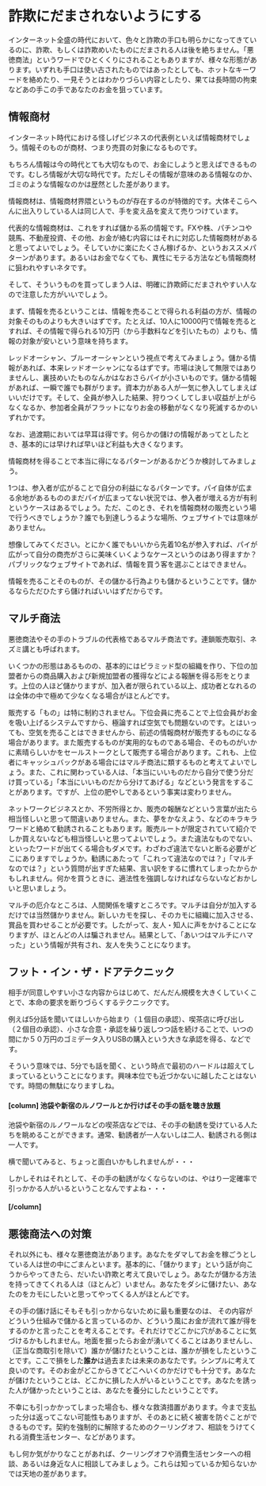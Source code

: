 <!-- たぶん、この章は要らない予感。一応コミットだけしとく -->

# 詐欺にだまされないようにする

インターネット全盛の時代において、色々と詐欺の手口も明らかになってきているのに、詐欺、もしくは詐欺めいたものにだまされる人は後を絶ちません。「悪徳商法」というワードでひとくくりにされることもありますが、様々な形態があります。いずれも手口は使い古されたものではあったとしても、ホットなキーワードを絡めたり、一見そうとはわかりづらい内容としたり、果ては長時間の拘束などあの手この手であなたのお金を狙っています。

## 情報商材

インターネット時代における怪しげビジネスの代表例といえば情報商材でしょう。情報そのものが商材、つまり売買の対象になるものです。

もちろん情報は今の時代とても大切なもので、お金にしようと思えばできるものです。むしろ情報が大切な時代です。ただしその情報が意味のある情報なのか、ゴミのような情報なのかは歴然とした差があります。

情報商材は、情報商材界隈というものが存在するのが特徴的です。大体そこらへんに出入りしている人は同じ人で、手を変え品を変えて売りつけています。

代表的な情報商材は、これをすれば儲かる系の情報です。FXや株、パチンコや競馬、不動産投資、その他、お金が絡む内容にはそれに対応した情報商材があると思ってよいでしょう。そしていかに楽にたくさん稼げるか、というおススメパターンがあります。あるいはお金でなくても、異性にモテる方法なども情報商材に狙われやすいネタです。

そして、そういうものを買ってしまう人は、明確に詐欺師にだまされやすい人なので注意した方がいいでしょう。

まず、情報を売るということは、情報を売ることで得られる利益の方が、情報の対象そのものよりも大きいはずです。たとえば、10人に10000円で情報を売るとすれば、その情報で得られる10万円（から手数料などを引いたもの）よりも、情報の対象が安いという意味を持ちます。

レッドオーシャン、ブルーオーシャンという視点で考えてみましょう。儲かる情報があれば、本来レッドオーシャンになるはずです。市場は決して無限ではありませんし、裏技めいたものなんかはなおさらパイが小さいものです。儲かる情報があれば、一瞬で誰でも群がります。資本力がある人が一気に参入してしまえばいいだけです。そして、全員が参入した結果、狩りつくしてしまい収益が上がらなくなるか、参加者全員がフラットになりお金の移動がなくなり死滅するかのいずれかです。

なお、過渡期においては早耳は得です。何らかの儲けの情報があってとしたとき、基本的には早ければ早いほど利益も大きくなります。




情報商材を得ることで本当に得になるパターンがあるかどうか検討してみましょう。

1つは、参入者が広がることで自分の利益になるパターンです。パイ自体が広まる余地があるもののまだパイが広まってない状況では、参入者が増える方が有利というケースはあるでしょう。ただ、このとき、それを情報商材の販売という場で行うべきでしょうか？誰でも到達しうるような場所、ウェブサイトでは意味がありません。

想像してみてください。とにかく誰でもいいから先着10名が参入すれば、パイが広がって自分の商売がさらに美味くいくようなケースというのはあり得ますか？パブリックなウェブサイトであれば、情報を買う客を選ぶことはできません。





情報を売ることそのものが、その儲かる行為よりも儲かるということです。儲かるならただひたすら儲ければいいはずだからです。






## マルチ商法
悪徳商法やその手のトラブルの代表格であるマルチ商法です。連鎖販売取引、ネズミ講とも呼ばれます。

いくつかの形態はあるものの、基本的にはピラミッド型の組織を作り、下位の加盟者からの商品購入および新規加盟者の獲得などによる報酬を得る形をとります。上位の人ほど儲かりますが、加入者が限られている以上、成功者となれるのは全体の中で極めて少なくなる場合がほとんどです。

販売する「もの」は特に制約されません。下位会員に売ることで上位会員がお金を吸い上げるシステムですから、極論すれば空気でも問題ないのです。とはいっても、空気を売ることはできませんから、前述の情報商材が販売するものになる場合があります。また販売するものが実用的なものである場合、そのものがいかに素晴らしいかをセールストークとして販売する場合があります。これも、上位者にキャッシュバックがある場合にはマルチ商法に類するものと考えてよいでしょう。また、これに関わっている人は、「本当にいいものだから自分で使う分だけ買っている」「本当にいいものだから分けてあげる」などという発言をすることがあります。ですが、上位の肥やしであるという事実は変わりません。

ネットワークビジネスとか、不労所得とか、販売の報酬などという言葉が出たら相当怪しいと思って間違いありません。また、夢をかなえよう、などのキラキラワードと絡めて勧誘されることもあります。販売ルートが限定されていて紹介でしか買えないなども相当怪しいと思ってよいでしょう。また違法なものでない、といったワードが出てくる場合もダメです。わざわざ違法でないと断る必要がどこにありますでしょうか。勧誘にあたって「これって違法なのでは？」「マルチなのでは？」という質問が出すぎた結果、言い訳をするに慣れてしまったからかもしれません。何かを買うときに、適法性を強調しなければならないなどおかしいと思いましょう。

マルチの厄介なところは、人間関係を壊すところです。マルチは自分が加入するだけでは当然儲かりません。新しいカモを探し、そのカモに組織に加入させる、賞品を買わせることが必要です。したがって、友人・知人に声をかけることになりますが、ほとんどの人は騙されません。結果として、「あいつはマルチにハマった」という情報が共有され、友人を失うことになります。

## フット・イン・ザ・ドアテクニック
相手が同意しやすい小さな内容からはじめて、だんだん規模を大きくしていくことで、本命の要求を断りづらくするテクニックです。

例えば5分話を聞いてほしいから始まり（１個目の承認）、喫茶店に呼び出し（２個目の承認）、小さな合意・承認を繰り返しつつ話を続けることで、いつの間にか５０万円のゴミデータ入りUSBの購入という大きな承認を得る、などです。

そういう意味では、5分でも話を聞く、という時点で最初のハードルは超えてしまっているということになります。興味本位でも近づかないに越したことはないです。時間の無駄になりますしね。

#### [column] 池袋や新宿のルノワールとか行けばその手の話を聴き放題
池袋や新宿のルノワールなどの喫茶店などでは、その手の勧誘を受けている人たちを眺めることができます。通常、勧誘者が一人ないしは二人、勧誘される側は一人です。

横で聞いてみると、ちょっと面白いかもしれませんが・・・

しかしそれはそれとして、その手の勧誘がなくならないのは、やはり一定確率で引っかかる人がいるということなんですよね・・・

#### [/column]

## 悪徳商法への対策
それ以外にも、様々な悪徳商法があります。あなたをダマしてお金を稼ごうとしている人は世の中にごまんといます。基本的に、「儲かります」という話が向こうからやってきたら、だいたい詐欺と考えて良いでしょう。あなたが儲かる方法を持ってきてくれる人は（ほとんど）いません。あなたをダシに儲けたい、あなたのをカモにしたいと思ってやってくる人がほとんどです。

その手の儲け話にそもそも引っかからないために最も重要なのは、
その内容がどういう仕組みで儲かると言っているのか、どういう風にお金が流れて誰が得をするのかと言ったことを考えることです。それだけでどこかに穴があることに気づけるかもしれません。地面を掘ったらお金が湧いてくることはありませんし、（正当な商取引を除いて）誰かが儲けたということは、誰かが損をしたということです。ここで損をした**誰か**は過去または未来のあなたです。シンプルに考えて良いのです。そのお金がどこからきてどこへいくのかだけでも十分です。あなたが儲けたということは、どこかに損した人がいるということです。あなたを誘った人が儲かったということは、あなたを養分にしたということです。

不幸にも引っかかってしまった場合も、様々な救済措置があります。今まで支払った分は返ってこない可能性もありますが、そのあとに続く被害を防ぐことができるものです。契約を強制的に解除するためのクーリングオフ、相談をうけてくれる消費生活センター、などがあります。

もし何か気がかりなことがあれば、クーリングオフや消費生活センターへの相談、あるいは身近な人に相談してみましょう。これらは知っているか知らないかでは天地の差があります。